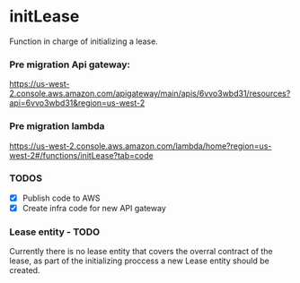 # initLease

Function in charge of initializing a lease.

### Pre migration Api gateway:

https://us-west-2.console.aws.amazon.com/apigateway/main/apis/6vvo3wbd31/resources?api=6vvo3wbd31&region=us-west-2

### Pre migration lambda

https://us-west-2.console.aws.amazon.com/lambda/home?region=us-west-2#/functions/initLease?tab=code

### TODOS

- [x] Publish code to AWS
- [x] Create infra code for new API gateway

### Lease entity - TODO

Currently there is no lease entity that covers the overral contract of the lease, as part of the initializing proccess a new Lease entity should be created.

